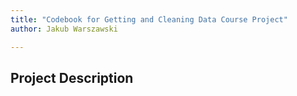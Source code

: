 ```yaml
---
title: "Codebook for Getting and Cleaning Data Course Project"
author: Jakub Warszawski

---
```

## Project Description
